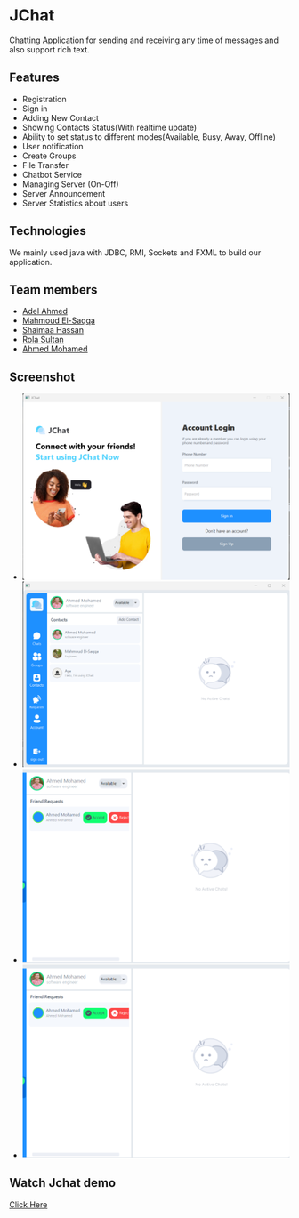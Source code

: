 # JChat

Chatting Application for sending and receiving any time of messages and also support rich text.

## Features
- Registration
- Sign in
- Adding New Contact 
- Showing Contacts Status(With realtime update)
- Ability to set status to different modes(Available, Busy, Away, Offline)
- User notification
- Create Groups
- File Transfer
- Chatbot Service
- Managing Server (On-Off)
- Server Announcement
- Server Statistics about users


## Technologies
We mainly used java with JDBC, RMI, Sockets and FXML to build our application.

## Team members
- [Adel Ahmed](https://github.com/aadelaahmed)
- [Mahmoud El-Saqqa](https://github.com/Mahmoud-Elsaqqa)
- [Shaimaa Hassan](https://github.com/ShaimaaHassan3)
- [Rola Sultan](https://github.com/Rola11)
- [Ahmed Mohamed](https://github.com/a7med-m7md)


## Screenshot
- ![alt image](Images/Signin.png)
- ![alt image](Images/landding%20page.png)
- ![alt image](Images/Friend%20Request.png)
- ![alt image](Images/Friend%20Request.png)


## Watch Jchat demo
[Click Here](https://www.youtube.com/watch?v=m5JMtVjzEJg)


